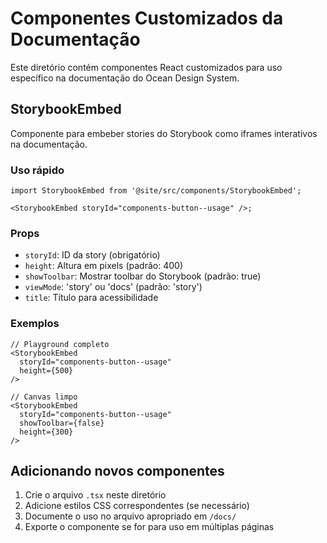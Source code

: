 # Componentes Customizados da Documentação

Este diretório contém componentes React customizados para uso específico na documentação do Ocean Design System.

## StorybookEmbed

Componente para embeber stories do Storybook como iframes interativos na documentação.

### Uso rápido

```tsx
import StorybookEmbed from '@site/src/components/StorybookEmbed';

<StorybookEmbed storyId="components-button--usage" />;
```

### Props

- `storyId`: ID da story (obrigatório)
- `height`: Altura em pixels (padrão: 400)
- `showToolbar`: Mostrar toolbar do Storybook (padrão: true)
- `viewMode`: 'story' ou 'docs' (padrão: 'story')
- `title`: Título para acessibilidade

### Exemplos

```tsx
// Playground completo
<StorybookEmbed
  storyId="components-button--usage"
  height={500}
/>

// Canvas limpo
<StorybookEmbed
  storyId="components-button--usage"
  showToolbar={false}
  height={300}
/>
```

## Adicionando novos componentes

1. Crie o arquivo `.tsx` neste diretório
2. Adicione estilos CSS correspondentes (se necessário)
3. Documente o uso no arquivo apropriado em `/docs/`
4. Exporte o componente se for para uso em múltiplas páginas

